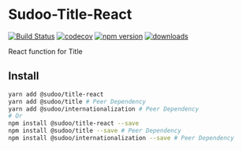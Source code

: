 # Sudoo-Title-React

[![Build Status](https://travis-ci.com/SudoDotDog/Sudoo-Title-React.svg?branch=master)](https://travis-ci.com/SudoDotDog/Sudoo-Title-React)
[![codecov](https://codecov.io/gh/SudoDotDog/Sudoo-Title-React/branch/master/graph/badge.svg)](https://codecov.io/gh/SudoDotDog/Sudoo-Title-React)
[![npm version](https://badge.fury.io/js/%40sudoo%2Ftitle-react.svg)](https://badge.fury.io/js/%40sudoo%2Ftitle-react)
[![downloads](https://img.shields.io/npm/dm/@sudoo/title-react.svg)](https://www.npmjs.com/package/@sudoo/title-react)

React function for Title

## Install

```sh
yarn add @sudoo/title-react
yarn add @sudoo/title # Peer Dependency
yarn add @sudoo/internationalization # Peer Dependency
# Or
npm install @sudoo/title-react --save
npm install @sudoo/title --save # Peer Dependency
npm install @sudoo/internationalization --save # Peer Dependency
```

